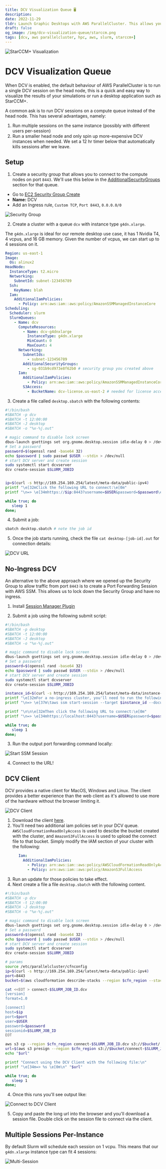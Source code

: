 ```yaml
---
title: DCV Visualization Queue 🖥
description:
date: 2022-11-29
tldr: Launch Graphic Desktops with AWS ParallelCluster. This allows you to run applications such as StarCCM+, shown below, without moving data.
draft: false
og_image: /img/dcv-visualization-queue/starccm.png
tags: [dcv, aws parallelcluster, hpc, aws, slurm, starccm+]
---
```


![StarCCM+ Visualization](/img/dcv-visualization-queue/starccm.png)

# DCV Visualization Queue

When DCV is enabled, the default behaviour of AWS ParallelCluster is to run a single DCV session on the head node, this is a quick and easy way to visualize the results of your simulations or run a desktop application such as StarCCM+.

A common ask is to run DCV sessions on a compute queue instead of the head node. This has several advantages, namely:
1. Run multiple sessions on the same instance (possibly with different users per-session)
2. Run a smaller head node and only spin up more-expensive DCV instances when needed. We set a 12 hr timer below that automatically kills sessions after we leave.

## Setup

1. Create a security group that allows you to connect to the compute nodes on port `8443`. We'll use this below in the [AdditionalSecurityGroups](https://docs.aws.amazon.com/parallelcluster/latest/ug/Scheduling-v3.html#yaml-Scheduling-SlurmQueues-Networking-AdditionalSecurityGroups) section for that queue.

* Go to [EC2 Security Group Create](https://console.aws.amazon.com/ec2/v2/home?region=us-east-1#CreateSecurityGroup:) 
* **Name:** DCV
* Add an Ingress rule, `Custom TCP`, `Port 8443`, `0.0.0.0/0`

![Security Group](/img/dcv-visualization-queue/security-group.png)

2. Create a cluster with a queue `dcv` with instance type `g4dn.xlarge`.

The `g4dn.xlarge` is ideal for our remote desktop use case, it has 1 Nvidia T4, 4	vcpus, and 16 GB memory. Given the number of vcpus, we can start up to 4 sessions on it.

```yaml
Region: us-east-1
Image:
  Os: alinux2
HeadNode:
  InstanceType: t2.micro
  Networking:
    SubnetId: subnet-123456789
  Ssh:
    KeyName: blah
  Iam:
    AdditionalIamPolicies:
      - Policy: arn:aws:iam::aws:policy/AmazonSSMManagedInstanceCore
Scheduling:
  Scheduler: slurm
  SlurmQueues:
    - Name: dcv
      ComputeResources:
        - Name: dcv-g4dnxlarge
          InstanceType: g4dn.xlarge
          MinCount: 0
          MaxCount: 4
      Networking:
        SubnetIds:
          - subnet-123456789
        AdditionalSecurityGroups:
          - sg-031b9cd973e8f62b0 # security group you created above
      Iam:
        AdditionalIamPolicies:
          - Policy: arn:aws:iam::aws:policy/AmazonSSMManagedInstanceCore
        S3Access:
          - BucketName: dcv-license.us-east-2 # needed for license access
```

3. Create a file called `desktop.sbatch` with the following contents:

```bash
#!/bin/bash
#SBATCH -p dcv
#SBATCH -t 12:00:00
#SBATCH -J desktop
#SBATCH -o "%x-%j.out"

# magic command to disable lock screen
dbus-launch gsettings set org.gnome.desktop.session idle-delay 0 > /dev/null
# Set a password
password=$(openssl rand -base64 32)
echo $password | sudo passwd $USER --stdin > /dev/null
# start DCV server and create session
sudo systemctl start dcvserver
dcv create-session $SLURM_JOBID


ip=$(curl -s http://169.254.169.254/latest/meta-data/public-ipv4)
printf "\e[32mClick the following URL to connect:\e[0m"
printf "\n=> \e[34mhttps://$ip:8443?username=$USER&password=$password\e[0m\n"

while true; do
   sleep 1
done;
```

4. Submit a job:

```bash
sbatch desktop.sbatch # note the job id
```

5. Once the job starts running, check the file `cat desktop-[job-id].out` for connection details:

![DCV URL](/img/dcv-visualization-queue/dcv-url.png)

## No-Ingress DCV

An alternative to the above approach where we opened up the Security Group to allow traffic from port `8443` is to create a Port Forwarding Session with AWS SSM. This allows us to lock down the Security Group and have no ingress.

1. Install [Session Manager Plugin](https://docs.aws.amazon.com/systems-manager/latest/userguide/session-manager-working-with-install-plugin.html)

2. Submit a job using the following submit script:

```bash
#!/bin/bash
#SBATCH -p desktop
#SBATCH -t 12:00:00
#SBATCH -J desktop
#SBATCH -o "%x-%j.out"

# magic command to disable lock screen
dbus-launch gsettings set org.gnome.desktop.session idle-delay 0 > /dev/null
# Set a password
password=$(openssl rand -base64 32)
echo $password | sudo passwd $USER --stdin > /dev/null
# start DCV server and create session
sudo systemctl start dcvserver
dcv create-session $SLURM_JOBID

instance_id=$(curl -s http://169.254.169.254/latest/meta-data/instance-id)
printf "\e[32mFor a no-ingress cluster, you'll need to run the following command (on your local machine):\e[0m"
printf "\n=> \e[37m\taws ssm start-session --target $instance_id --document-name AWS-StartPortForwardingSession --parameters '{\"portNumber\":[\"8443\"],\"localPortNumber\":[\"8443\"]}'\e[0m\n"

printf "\n\n\e[32mThen click the following URL to connect:\e[0m"
printf "\n=> \e[34mhttps://localhost:8443?username=$USER&password=$password\e[0m\n"

while true; do
   sleep 1
done;
```

3. Run the output port forwarding command locally:

![Start SSM Session](/img/dcv-visualization-queue/ssm-start-session.png)

4. Connect to the URL!

## DCV Client

DCV provides a native client for MacOS, Windows and Linux. The client provides a better experience than the web client as it's allowed to use more of the hardware without the browser limiting it.

![DCV Client](/img/dcv-visualization-queue/dcv-client.png)

1. Download the client [here](https://download.nice-dcv.com/).
2. You'll need two additional iam policies set in your DCV queue. `AWSCloudFormationReadOnlyAccess` is used to descibe the bucket created with the cluster, and `AmazonS3FullAccess` is used to upload the connect file to that bucket. Simply modify the IAM section of your cluster with the following:

```yaml
      Iam:
        AdditionalIamPolicies:
          - Policy: arn:aws:iam::aws:policy/AWSCloudFormationReadOnlyAccess
          - Policy: arn:aws:iam::aws:policy/AmazonS3FullAccess
```

3. Run an update for those policies to take effect.
4. Next create a file a file `desktop.sbatch` with the following content.

```bash
#!/bin/bash
#SBATCH -p dcv
#SBATCH -t 12:00:00
#SBATCH -J desktop
#SBATCH -o "%x-%j.out"

# magic command to disable lock screen
dbus-launch gsettings set org.gnome.desktop.session idle-delay 0 > /dev/null
# Set a password
password=$(openssl rand -base64 32)
echo $password | sudo passwd $USER --stdin > /dev/null
# start DCV server and create session
sudo systemctl start dcvserver
dcv create-session $SLURM_JOBID

# params
source /etc/parallelcluster/cfnconfig
ip=$(curl -s http://169.254.169.254/latest/meta-data/public-ipv4)
port=8443
bucket=$(aws cloudformation describe-stacks --region $cfn_region --stack-name $stack_name --query "Stacks[0].Parameters[?ParameterKey=='ResourcesS3Bucket'].ParameterValue" --output text)

cat <<EOT > connect-$SLURM_JOB_ID.dcv
[version]
format=1.0

[connect]
host=$ip
port=$port
user=$USER
password=$password
sessionid=$SLURM_JOB_ID
EOT

aws s3 cp --region $cfn_region connect-$SLURM_JOB_ID.dcv s3://$bucket/
url=$(aws s3 presign --region $cfn_region s3://$bucket/connect-$SLURM_JOB_ID.dcv)
echo "$url"

printf "Connect using the DCV Client with the following file:\n"
printf "\e[34m=> %s \e[0m\n" "$url"

while true; do
   sleep 1
done;
```

4. Once this runs you'll see output like:

![Connect to DCV Client](/img/dcv-visualization-queue/dcv-thin-client-connect.png)

5. Copy and paste the long url into the browser and you'll download a session file. Double click on the session file to connect via the client.

## Multiple Sessions Per-Instance

By default Slurm will schedule each session on 1 vcpu. This means that our `g4dn.xlarge` instance type can fit 4 sessions:

![Multi-Session](/img/dcv-visualization-queue/multi-session.png)